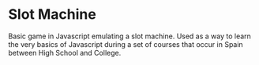 # Slot Machine
Basic game in Javascript emulating a slot machine. Used as a way to learn the very basics of Javascript during a set of courses that occur in Spain between High School and College.
